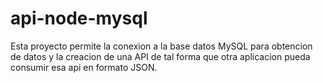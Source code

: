 # api-node-mysql

Esta proyecto permite la conexion a la base datos MySQL para obtencion de datos 
y la creacion de una API de tal forma que otra aplicacion pueda consumir esa api en formato JSON.
